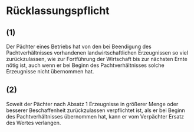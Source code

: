 # Rücklassungspflicht



## (1)

 Der Pächter eines Betriebs hat von den bei Beendigung des Pachtverhältnisses vorhandenen landwirtschaftlichen Erzeugnissen so viel zurückzulassen, wie zur Fortführung der Wirtschaft bis zur nächsten Ernte nötig ist, auch wenn er bei Beginn des Pachtverhältnisses solche Erzeugnisse nicht übernommen hat.

## (2)

 Soweit der Pächter nach Absatz 1 Erzeugnisse in größerer Menge oder besserer Beschaffenheit zurückzulassen verpflichtet ist, als er bei Beginn des Pachtverhältnisses übernommen hat, kann er vom Verpächter Ersatz des Wertes verlangen. 

